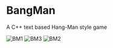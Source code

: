 # BangMan
A C++ text based Hang-Man style game

![BM1](https://user-images.githubusercontent.com/7891770/163589004-433bdb5f-f67b-42ee-92d2-ad956c559b6f.png)
![ BM3](https://user-images.githubusercontent.com/7891770/163589007-c3a7f0e0-77ac-429f-aee0-fb7a76e4144e.png)
![BM2](https://user-images.githubusercontent.com/7891770/163589010-c458f7a6-064f-472e-9066-1ddc058025d3.png)
